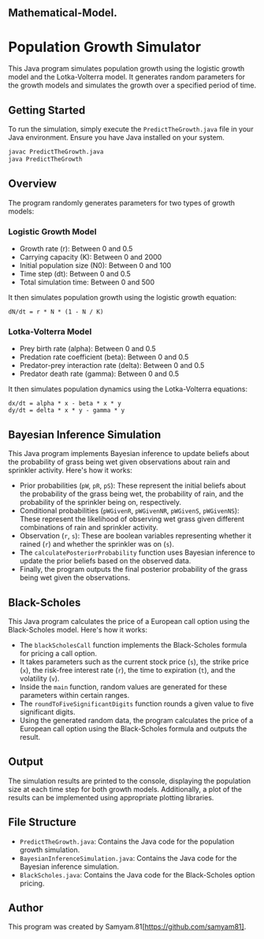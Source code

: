 ## Mathematical-Model.

# Population Growth Simulator

This Java program simulates population growth using the logistic growth model and the Lotka-Volterra model. It generates random parameters for the growth models and simulates the growth over a specified period of time.

## Getting Started

To run the simulation, simply execute the `PredictTheGrowth.java` file in your Java environment. Ensure you have Java installed on your system.

```bash
javac PredictTheGrowth.java
java PredictTheGrowth
```

## Overview

The program randomly generates parameters for two types of growth models:

### Logistic Growth Model
- Growth rate (r): Between 0 and 0.5
- Carrying capacity (K): Between 0 and 2000
- Initial population size (N0): Between 0 and 100
- Time step (dt): Between 0 and 0.5
- Total simulation time: Between 0 and 500

It then simulates population growth using the logistic growth equation:

```
dN/dt = r * N * (1 - N / K)
```

### Lotka-Volterra Model
- Prey birth rate (alpha): Between 0 and 0.5
- Predation rate coefficient (beta): Between 0 and 0.5
- Predator-prey interaction rate (delta): Between 0 and 0.5
- Predator death rate (gamma): Between 0 and 0.5

It then simulates population dynamics using the Lotka-Volterra equations:

```
dx/dt = alpha * x - beta * x * y
dy/dt = delta * x * y - gamma * y
```

## Bayesian Inference Simulation

This Java program implements Bayesian inference to update beliefs about the probability of grass being wet given observations about rain and sprinkler activity. Here's how it works:

- Prior probabilities (`pW`, `pR`, `pS`): These represent the initial beliefs about the probability of the grass being wet, the probability of rain, and the probability of the sprinkler being on, respectively.
- Conditional probabilities (`pWGivenR`, `pWGivenNR`, `pWGivenS`, `pWGivenNS`): These represent the likelihood of observing wet grass given different combinations of rain and sprinkler activity.
- Observation (`r`, `s`): These are boolean variables representing whether it rained (`r`) and whether the sprinkler was on (`s`).
- The `calculatePosteriorProbability` function uses Bayesian inference to update the prior beliefs based on the observed data.
- Finally, the program outputs the final posterior probability of the grass being wet given the observations.

## Black-Scholes

This Java program calculates the price of a European call option using the Black-Scholes model. Here's how it works:

- The `blackScholesCall` function implements the Black-Scholes formula for pricing a call option.
- It takes parameters such as the current stock price (`s`), the strike price (`x`), the risk-free interest rate (`r`), the time to expiration (`t`), and the volatility (`v`).
- Inside the `main` function, random values are generated for these parameters within certain ranges.
- The `roundToFiveSignificantDigits` function rounds a given value to five significant digits.
- Using the generated random data, the program calculates the price of a European call option using the Black-Scholes formula and outputs the result.

## Output

The simulation results are printed to the console, displaying the population size at each time step for both growth models. Additionally, a plot of the results can be implemented using appropriate plotting libraries.

## File Structure

- `PredictTheGrowth.java`: Contains the Java code for the population growth simulation.
- `BayesianInferenceSimulation.java`: Contains the Java code for the Bayesian inference simulation.
- `BlackScholes.java`: Contains the Java code for the Black-Scholes option pricing.

## Author

This program was created by Samyam.81[https://github.com/samyam81].
